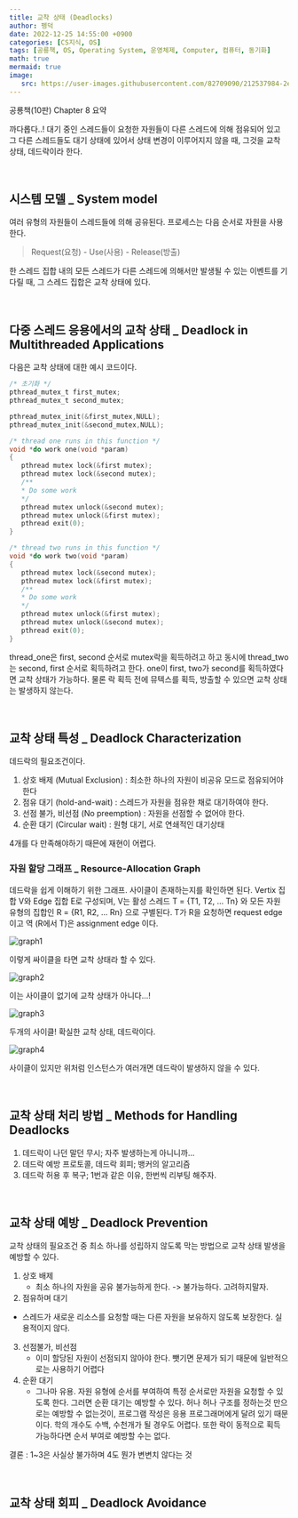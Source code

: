 ```yaml
---
title: 교착 상태 (Deadlocks)
author: 펭덕
date: 2022-12-25 14:55:00 +0900
categories: [CS지식, OS]
tags: [공룡책, OS, Operating System, 운영체제, Computer, 컴퓨터, 동기화]
math: true
mermaid: true
image:
   src: https://user-images.githubusercontent.com/82709090/212537984-2eb37a55-4e83-416b-bbf6-29f6e91b19d3.png
---
```


공룡책(10판) Chapter 8 요약

까다롭다..! 대기 중인 스레드들이 요청한 자원들이 다른 스레드에 의해 점유되어 있고 그 다른 스레드들도 대기 상태에 있어서 상태 변경이 이루어지지 않을 때, 그것을 교착 상태, 데드락이라 한다.

<br>

## 시스템 모델 _ System model

여러 유형의 자원들이 스레드들에 의해 공유된다. 프로세스는 다음 순서로 자원을 사용한다.

> Request(요청) - Use(사용) - Release(방출)

한 스레드 집합 내의 모든 스레드가 다른 스레드에 의해서만 발생될 수 있는 이벤트를 기다릴 때, 그 스레드 집합은 교착 상태에 있다.

<br>

## 다중 스레드 응용에서의 교착 상태 _ Deadlock in Multithreaded Applications

다음은 교착 상태에 대한 예시 코드이다. 

```c
/* 초기화 */
pthread_mutex_t first_mutex;
pthread_mutex_t second_mutex;

pthread_mutex_init(&first_mutex,NULL);
pthread_mutex_init(&second_mutex,NULL);

/* thread one runs in this function */
void *do work one(void *param)
{
   pthread mutex lock(&first mutex);
   pthread mutex lock(&second mutex);
   /**
   * Do some work
   */
   pthread mutex unlock(&second mutex);
   pthread mutex unlock(&first mutex);
   pthread exit(0);
}

/* thread two runs in this function */
void *do work two(void *param)
{
   pthread mutex lock(&second mutex);
   pthread mutex lock(&first mutex);
   /**
   * Do some work
   */
   pthread mutex unlock(&first mutex);
   pthread mutex unlock(&second mutex);
   pthread exit(0);
}
```

thread_one은 first, second 순서로 mutex락을 획득하려고 하고 동시에 thread_two는 second, first 순서로 획득하려고 한다. one이 first, two가 second를 획득하였다면 교착 상태가 가능하다. 물론 락 획득 전에 뮤텍스를 획득, 방출할 수 있으면 교착 상태는 발생하지 않는다.

<br>

## 교착 상태 특성 _ Deadlock Characterization

데드락의 필요조건이다.

1. 상호 배제 (Mutual Exclusion) : 최소한 하나의 자원이 비공유 모드로 점유되어야 한다
2. 점유 대기 (hold-and-wait) : 스레드가 자원을 점유한 채로 대기하여야 한다.
3. 선점 불가, 비선점 (No preemption) : 자원을 선점할 수 없어야 한다.
4. 순환 대기 (Circular wait) : 원형 대기, 서로 연쇄적인 대기상태

4개를 다 만족해야하기 때믄에 재현이 어렵다.

### 자원 할당 그래프 _ Resource-Allocation Graph

데드락을 쉽게 이해하기 위한 그래프. 사이클이 존재하는지를 확인하면 된다.  Vertix 집합 V와 Edge 집합 E로 구성되며, V는 활성 스레드 T = {T1, T2, ... Tn} 와 모든 자원 유형의 집합인 R = {R1, R2, ... Rn} 으로 구별된다. T가 R을 요청하면 request edge 이고 역 (R에서 T)은 assignment edge 이다.

![graph1](https://user-images.githubusercontent.com/82709090/212538012-e7c54d2a-c8d1-4523-9713-c70f08ff4157.png)

이렇게 싸이클을 타면 교착 상태라 할 수 있다.

![graph2](https://user-images.githubusercontent.com/82709090/212538020-0662bb01-2811-4144-975e-cb6d489fc592.png)

이는 사이클이 없기에 교착 상태가 아니다...!

![graph3](https://user-images.githubusercontent.com/82709090/212538031-db7621f2-78ec-4acb-9954-72ca1c913d4a.png)

두개의 사이클! 확실한 교착 상태, 데드락이다.

![graph4](https://user-images.githubusercontent.com/82709090/212538045-397526a1-5ec4-4db1-b51e-d52e8052ea35.png)

사이클이 있지만 위처럼 인스턴스가 여러개면 데드락이 발생하지 않을 수 있다.

<br>

## 교착 상태 처리 방법 _ Methods for Handling Deadlocks

1. 데드락이 나던 말던 무시; 자주 발생하는게 아니니까...
2. 데드락 예방 프로토콜, 데드락 회피; 뱅커의 알고리즘
3. 데드락 허용 후 복구; 1번과 같은 이유, 한번씩 리부팅 해주자.

<br>

## 교착 상태 예방 _ Deadlock Prevention

교착 상태의 필요조건 중 최소 하나를 성립하지 않도록 막는 방법으로 교착 상태 발생을 예방할 수 있다.

1. 상호 배제
   - 최소 하나의 자원을 공유 불가능하게 한다. -> 불가능하다. 고려하지말자.
2.  점유하며 대기
   - 스레드가 새로운 리소스를 요청할 때는 다른 자원을 보유하지 않도록 보장한다. 실용적이지 않다.
3. 선점불가, 비선점
   - 이미 할당된 자원이 선점되지 않아야 한다. 뺏기면 문제가 되기 때문에 일반적으로는 사용하기 어렵다
4. 순환 대기
   - 그나마 유용. 자원 유형에 순서를 부여하여 특정 순서로만 자원을 요청할 수 있도록 한다. 그러면 순환 대기는 예방할 수 있다. 허나 허나 구조를 정하는것 만으로는 예방할 수 없는것이, 프로그램 작성은 응용 프로그래머에게 달려 있기 때문이다. 학의 개수도 수백, 수천개가 될 경우도 어렵다. 또한 락이 동적으로 획득 가능하다면 순서 부여로 예방할 수는 없다.

결론 : 1~3은 사실상 불가하며 4도 뭔가 변변치 않다는 것

<br>

## 교착 상태 회피 _ Deadlock Avoidance
